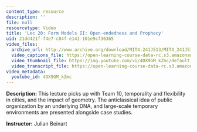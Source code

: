 ```yaml
---
content_type: resource
description: ''
file: null
resourcetype: Video
title: 'Lec 20: Form Models II: Open-endedness and Prophecy'
uid: 21dd421f-f4e7-c84f-e141-101e9cf36365
video_files:
  archive_url: http://www.archive.org/download/MIT4.241JS13/MIT4_241JS13_lec20_300k.mp4
  video_captions_file: https://open-learning-course-data-rc.s3.amazonaws.com/4-241j-theory-of-city-form-spring-2013/e866987b2cf55934bfe7c2e848ddee5a_4DX9GM_kZmc.vtt
  video_thumbnail_file: https://img.youtube.com/vi/4DX9GM_kZmc/default.jpg
  video_transcript_file: https://open-learning-course-data-rc.s3.amazonaws.com/4-241j-theory-of-city-form-spring-2013/e6d47cc9a437d71136cfa502c34c9ec3_4DX9GM_kZmc.pdf
video_metadata:
  youtube_id: 4DX9GM_kZmc
---
```


**Description:** This lecture picks up with Team 10, temporality and flexibility in cities, and the impact of geometry. The anticlassical idea of public organization by an underlying DNA, and large-scale temporary environments are presented alongside case studies.

**Instructor:** Julian Beinart